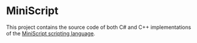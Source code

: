 # MiniScript

This project contains the source code of both C# and C++ implementations of the [MiniScript scripting language](http://miniscript.org).




